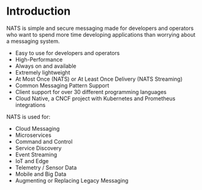 # Introduction

NATS is simple and secure messaging made for developers and operators who want to spend more time developing applications than worrying about a messaging system.

* Easy to use for developers and operators
* High-Performance
* Always on and available
* Extremely lightweight
* At Most Once (NATS) or At Least Once Delivery (NATS Streaming)
* Common Messaging Pattern Support
* Client support for over 30 different programming languages
* Cloud Native, a CNCF project with Kubernetes and Prometheus integrations

NATS is used for:

* Cloud Messaging
* Microservices
* Command and Control
* Service Discovery
* Event Streaming
* IoT and Edge
* Telemetry / Sensor Data
* Mobile and Big Data
* Augmenting or Replacing Legacy Messaging
